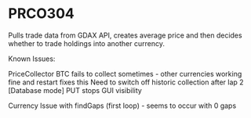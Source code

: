 # PRCO304

Pulls trade data from GDAX API, creates average price and then decides
whether to trade holdings into another currency.

Known Issues:

PriceCollector
BTC fails to collect sometimes - other currencies working fine and restart fixes this
Need to switch off historic collection after lap 2
[Database mode] PUT stops GUI visibility

Currency
Issue with findGaps (first loop) - seems to occur with 0 gaps